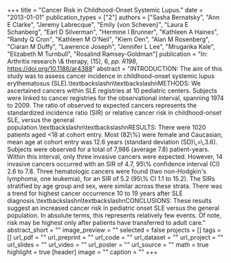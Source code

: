 +++
title = "Cancer Risk in Childhood-Onset Systemic Lupus."
date = "2013-01-01"
publication_types = ["2"]
authors = ["Sasha Bernatsky", "Ann E Clarke", "Jeremy Labrecque", "Emily {von Scheven}", "Laura E Schanberg", "Earl D Silverman", "Hermine I Brunner", "Kathleen A Haines", "Randy Q Cron", "Kathleen M O'Neil", "Kiem Oen", "Alan M Rosenberg", "Ciaran M Duffy", "Lawrence Joseph", "Jennifer L Lee", "Mruganka Kale", "Elizabeth M Turnbull", "Rosalind Ramsey-Goldman"]
publication = "In: Arthritis research \\& therapy, (15), 6, _pp. R198_, https://doi.org/10.1186/ar4388"
abstract = "INTRODUCTION: The aim of this study was to assess cancer incidence in childhood-onset systemic lupus erythematosus (SLE).\\textbackslashn\\textbackslashnMETHODS: We ascertained cancers within SLE registries at 10 pediatric centers. Subjects were linked to cancer registries for the observational interval, spanning 1974 to 2009. The ratio of observed to expected cancers represents the standardized incidence ratio (SIR) or relative cancer risk in childhood-onset SLE, versus the general population.\\textbackslashn\\textbackslashnRESULTS: There were 1020 patients aged $<$18 at cohort entry. Most (82\\%) were female and Caucasian; mean age at cohort entry was 12.6 years (standard deviation (SD)\\,=\\,3.6). Subjects were observed for a total of 7,986 (average 7.8) patient-years. Within this interval, only three invasive cancers were expected. However, 14 invasive cancers occurred with an SIR of 4.7, 95\\% confidence interval (CI) 2.6 to 7.8. Three hematologic cancers were found (two non-Hodgkin's lymphoma, one leukemia), for an SIR of 5.2 (95\\% CI 1.1 to 15.2). The SIRs stratified by age group and sex, were similar across these strata. There was a trend for highest cancer occurrence 10 to 19 years after SLE diagnosis.\\textbackslashn\\textbackslashnCONCLUSIONS: These results suggest an increased cancer risk in pediatric onset SLE versus the general population. In absolute terms, this represents relatively few events. Of note, risk may be highest only after patients have transferred to adult care."
abstract_short = ""
image_preview = ""
selected = false
projects = []
tags = []
url_pdf = ""
url_preprint = ""
url_code = ""
url_dataset = ""
url_project = ""
url_slides = ""
url_video = ""
url_poster = ""
url_source = ""
math = true
highlight = true
[header]
image = ""
caption = ""
+++
